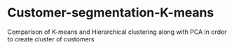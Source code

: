 # Customer-segmentation-K-means

Comparison of K-means and Hierarchical clustering along with PCA in order to create cluster of customers
